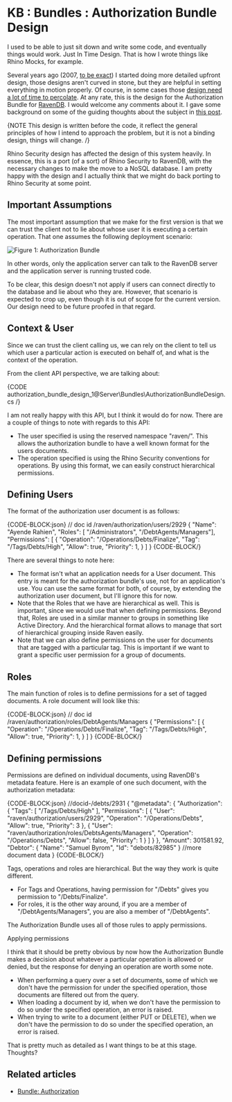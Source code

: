 # KB : Bundles : Authorization Bundle Design

I used to be able to just sit down and write some code, and eventually things would work. Just In Time Design. That is how I wrote things like Rhino Mocks, for example.

Several years ago (2007, [to be exact](https://ayende.com/blog/2958/a-vision-of-enterprise-platform-security-infrastructure)) I started doing more detailed upfront design, those designs aren't curved in stone, but they are helpful in setting everything in motion properly. Of course, in some cases those [design need a lot of time to percolate](https://ayende.com/blog/3897/designing-a-document-database). At any rate, this is the design for the Authorization Bundle for [RavenDB](https://ravendb.net/). I would welcome any comments about it. I gave some background on some of the guiding thoughts about the subject in [this post](https://ayende.com/blog/4559/real-world-authorization-implementation-considerations).

{NOTE This design is written before the code, it reflect the general principles of how I intend to approach the problem, but it is not a binding design, things will change. /}

Rhino Security design has affected the design of this system heavily. In essence, this is a port (of a sort) of Rhino Security to RavenDB, with the necessary changes to make the move to a NoSQL database. I am pretty happy with the design and I actually think that we might do back porting to Rhino Security at some point.

## Important Assumptions
The most important assumption that we make for the first version is that we can trust the client not to lie about whose user it is executing a certain operation. That one assumes the following deployment scenario:

![Figure 1: Authorization Bundle](images/authorization_bundle_faq.png)

In other words, only the application server can talk to the RavenDB server and the application server is running trusted code.

To be clear, this design doesn't not apply if users can connect directly to the database and lie about who they are. However, that scenario is expected to crop up, even though it is out of scope for the current version. Our design need to be future proofed in that regard.

## Context & User
Since we can trust the client calling us, we can rely on the client to tell us which user a particular action is executed on behalf of, and what is the context of the operation.

From the client API perspective, we are talking about:

{CODE authorization_bundle_design_1@Server\Bundles\AuthorizationBundleDesign.cs /}

I am not really happy with this API, but I think it would do for now. There are a couple of things to note with regards to this API:

* The user specified is using the reserved namespace "raven/". This allows the authorization bundle to have a well known format for the users documents.
* The operation specified is using the Rhino Security conventions for operations. By using this format, we can easily construct hierarchical permissions.

## Defining Users
The format of the authorization user document is as follows:

{CODE-BLOCK:json}
// doc id /raven/authorization/users/2929
{
    "Name": "Ayende Rahien",
    "Roles": [ "/Administrators", "/DebtAgents/Managers"],
    "Permissions": [
        { "Operation": "/Operations/Debts/Finalize", "Tag": "/Tags/Debts/High", "Allow": true, "Priority": 1, }
    ]
}
{CODE-BLOCK/}

There are several things to note here:

* The format isn't what an application needs for a User document. This entry is meant for the authorization bundle's use, not for an application's use. You can use the same format for both, of course, by extending the authorization user document, but I'll ignore this for now.
* Note that the Roles that we have are hierarchical as well. This is important, since we would use that when defining permissions. Beyond that, Roles are used in a similar manner to groups in something like Active Directory. And the hierarchical format allows to manage that sort of hierarchical grouping inside Raven easily.
* Note that we can also define permissions on the user for documents that are tagged with a particular tag. This is important if we want to grant a specific user permission for a group of documents.

## Roles
The main function of roles is to define permissions for a set of tagged documents. A role document will look like this:

{CODE-BLOCK:json}
// doc id /raven/authorization/roles/DebtAgents/Managers
{
    "Permissions": [
        { "Operation": "/Operations/Debts/Finalize", "Tag": "/Tags/Debts/High", "Allow": true, "Priority": 1, }
    ]
}
{CODE-BLOCK/}

## Defining permissions
Permissions are defined on individual documents, using RavenDB's metadata feature. Here is an example of one such document, with the authorization metadata:

{CODE-BLOCK:json}
//docid-/debts/2931
{
    "@metadata": {
    "Authorization": {
        "Tags": [
        "/Tags/Debts/High"
        ],
        "Permissions": [
        {
            "User": "raven/authorization/users/2929",
            "Operation": "/Operations/Debts",
            "Allow": true,
            "Priority": 3
        },
        {
            "User": "raven/authorization/roles/DebtsAgents/Managers",
            "Operation": "/Operations/Debts",
            "Allow": false,
            "Priority": 1
        }
        ]
    }
    },
    "Amount": 301581.92,
    "Debtor": {
    "Name": "Samuel Byrom",
    "Id": "debots/82985"
    }
    //more document data
}
{CODE-BLOCK/}

Tags, operations and roles are hierarchical. But the way they work is quite different.

* For Tags and Operations, having permission for "/Debts" gives you permission to "/Debts/Finalize".
* For roles, it is the other way around, if you are a member of "/DebtAgents/Managers", you are also a member of "/DebtAgents".

The Authorization Bundle uses all of those rules to apply permissions.

Applying permissions

I think that it should be pretty obvious by now how the Authorization Bundle makes a decision about whatever a particular operation is allowed or denied, but the response for denying an operation are worth some note.

* When performing a query over a set of documents, some of which we don't have the permission for under the specified operation, those documents are filtered out from the query.
* When loading a document by id, when we don't have the permission to do so under the specified operation, an error is raised.
* When trying to write to a document (either PUT or DELETE), when we don't have the permission to do so under the specified operation, an error is raised.

That is pretty much as detailed as I want things to be at this stage. Thoughts?

## Related articles

- [Bundle: Authorization](../bundles/authorization)